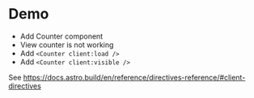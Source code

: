 # Demo

- Add Counter component
- View counter is not working
- Add ```<Counter client:load />```
- Add ```<Counter client:visible />```

See https://docs.astro.build/en/reference/directives-reference/#client-directives

